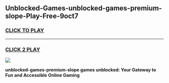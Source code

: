 
## Unblocked-Games-unblocked-games-premium-slope-Play-Free-9oct7
<h3>
<a href="https://premium76.site?title=unblocked-games-premium-slope&ref=17A">CLICK TO PLAY</a></h3>
<hr>

<h3>
<a href="https://premium76.site?title=unblocked-games-premium-slope&ref=17A">CLICK 2 PLAY</a>
  
</h3>

<a href="https://premium76.site?title=unblocked-games-premium-slope&ref=17A"><img src="https://clearcache.store/games.png"></a>


**unblocked-games-premium-slope games unblocked: Your Gateway to Fun and Accessible Online Gaming**
